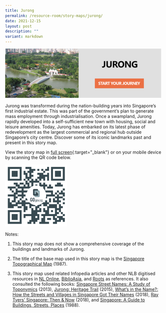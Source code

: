```yaml
---
title: Jurong
permalink: /resource-room/story-maps/jurong/
date: 2021-12-15
layout: post
description: ""
variant: markdown
---
```

[![Alt text for image on Isomer site](/images/storymap-image-jurong.jpg)](https://go.gov.sg/29l0b1)

Jurong was transformed during the nation-building years into Singapore’s first industrial estate. This was part of the government’s plan to generate mass employment through industrialisation. Once a swampland, Jurong rapidly developed into a self-sufficient new town with housing, social and leisure amenities. Today, Jurong has embarked on its latest phase of redevelopment as the largest commercial and regional hub outside Singapore’s city centre. 
Discover some of its iconic landmarks past and present in this story map.

View the story map in [full screen](https://go.gov.sg/29l0b1){:target="_blank"} or on your mobile device by scanning the QR code below.

<img src="/images/qr-code-storymap-jurong.jpg" alt="qr-code-storymap-jurong" style="width:200px;">

Notes:
1. This story map does not show a comprehensive coverage of the buildings and landmarks of Jurong.

2. The title of the base map used in this story map is the [Singapore Topographical Map]( https://www.nas.gov.sg/archivesonline/maps_building_plans/record-details/fb66894d-115c-11e3-83d5-0050568939ad) (1987).

3. This story map used related Infopedia articles and other NLB digitised resources in [NL Online](https://www.nlb.gov.sg/main/nlonline), [BiblioAsia](https://www.nlb.gov.sg/Browse/BiblioAsia.aspx), and [Roots](https://www.roots.sg/) as references. It also consulted the following books: [Singapore Street Names: A Study of Toponymics](https://eservice.nlb.gov.sg/item_holding.aspx?bid=200123850) (2013), [Jurong: Heritage Trail](https://eservice.nlb.gov.sg/item_holding.aspx?bid=202056554) (2015), [What’s in the Name?: How the Streets and Villages in Singapore Got Their Names](https://eservice.nlb.gov.sg/item_holding.aspx?bid=202924449) (2018), [Ray Tyers’ Singapore: Then &amp; Now](https://eservice.nlb.gov.sg/item_holding.aspx?bid=203784837) (2018), and [Singapore: A Guide to Buildings, Streets, Places](http://eservice.nlb.gov.sg/item_holding.aspx?bid=4712298) (1988).